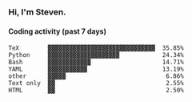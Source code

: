 ### Hi, I'm Steven.

#### Coding activity (past 7 days)
```
TeX        ▓▓▓▓▓▓▓▓▓▓▓▓▓▓▓▓▓▓▓▓▓▓▓▓▓▓▓▓▓▓  35.85%
Python     ▓▓▓▓▓▓▓▓▓▓▓▓▓▓▓▓▓▓▓▓            24.34%
Bash       ▓▓▓▓▓▓▓▓▓▓▓▓                    14.71%
YAML       ▓▓▓▓▓▓▓▓▓▓▓                     13.19%
other      ▓▓▓▓▓                            6.86%
Text only  ▓▓                               2.55%
HTML       ▓▓                               2.50%
```
